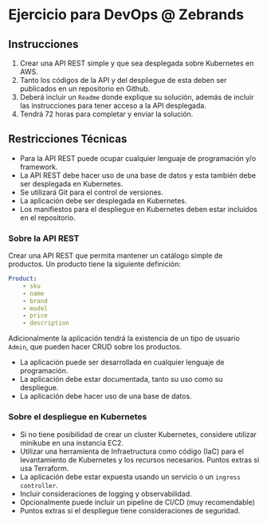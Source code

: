 # Ejercicio para DevOps @ Zebrands

## Instrucciones

 1. Crear una API REST simple y que sea desplegada sobre Kubernetes en AWS.
 2. Tanto los códigos de la API y del despliegue de esta deben ser publicados en un repositorio en Github.
 3. Deberá incluir un `Readme` donde explique su solución, además de incluir las instrucciones para tener acceso a la API desplegada.
 4. Tendrá 72 horas para completar y enviar la solución.


## Restricciones Técnicas

 - Para la API REST puede ocupar cualquier lenguaje de programación y/o framework.
 - La API REST debe hacer uso de una base de datos y esta también debe ser desplegada en Kubernetes.
 - Se utilizará Git para el control de versiones.
 - La aplicación debe ser desplegada en Kubernetes.
 - Los manifiestos para el despliegue en Kubernetes deben estar incluídos en el repositorio.


### Sobre la API REST

Crear una API REST que permita mantener un catálogo simple de productos. Un producto tiene la siguiente definición:
```yaml
Product:
    - sku
    - name
    - brand
    - model
    - price
    - description
```
Adicionalmente la aplicación tendrá la existencia de un tipo de usuario `Admin`, que pueden hacer CRUD sobre los productos.

- La aplicación puede ser desarrollada en cualquier lenguaje de programación.
- La aplicación debe estar documentada, tanto su uso como su despliegue.
- La aplicación debe hacer uso de una base de datos.


### Sobre el despliegue en Kubernetes

 - Si no tiene posibilidad de crear un cluster Kubernetes, considere utilizar minikube en una instancia EC2.
 - Utilizar una herramienta de Infraetructura como código (IaC) para el levantamiento de Kubernetes y los recursos necesarios. Puntos extras si usa Terraform.
 - La aplicación debe estar expuesta usando un servicio o un `ingress controller`.
 - Incluir consideraciones de logging y observabilidad.
 - Opcionalmente puede incluir un pipeline de CI/CD (muy recomendable)
 - Puntos extras si el despliegue tiene consideraciones de seguridad.
